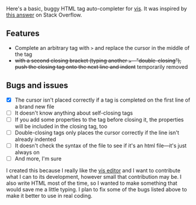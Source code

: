 Here's a basic, buggy HTML tag auto-completer for [vis][2]. It was inspired
by [this answer][1] on Stack Overflow. 

[1]: https://stackoverflow.com/a/134990 "How can one close HTML tags in Vim quickly?—Stack Overflow"

## Features

- Complete an arbitrary tag with `>` and replace the cursor in the middle
  of the tag
- ~~with a second closing bracket (typing another `>`&mdash;"double-closing"),
  push the closing tag onto the next line and indent~~ temporarily removed

## Bugs and issues

- [x] The cursor isn't placed correctly if a tag is completed on the first
  line of a brand new file
- [ ] It doesn't know anything about self-closing tags
- [ ] If you add some properties to the tag before closing it, the properties
  will be included in the closing tag, too
- [ ] Double-closing tags only places the cursor correctly if the line isn't
  already indented
- [ ] It doesn't check the syntax of the file to see if it's an html
  file&mdash;it's just always on
- [ ] And more, I'm sure

I created this because I really like the [vis editor][2] and I want to
contribute what I can to its development, however small that contribution
may be. I also write HTML most of the time, so I wanted to make something
that would save me a little typing. I plan to fix some of the bugs listed
above to make it better to use in real coding.

[2]: https://github.com/martanne/vis "Vis editor on Github"
